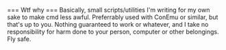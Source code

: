 === Wtf why ===
Basically, small scripts/utilities I'm writing for my own sake to make cmd less awful. Preferrably used with ConEmu or similar, but that's up to you. Nothing guaranteed to work or whatever, and I take no responsibility for harm done to your person, computer or other belongings. Fly safe.
